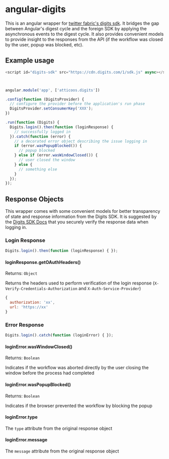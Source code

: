 # angular-digits

This is an angular wrapper for [twitter fabric's digits sdk](https://dev.twitter.com/twitter-kit/web/digits). It bridges the gap between Angular's digest cycle and the foreign SDK by applying the asynchronous events to the digest cycle. It also provides convenient models to provide insight to the responses from the API (if the workflow was closed by the user, popup was blocked, etc).



## Example usage

```js
<script id="digits-sdk" src="https://cdn.digits.com/1/sdk.js" async></script>



angular.module('app', ['atticoos.digits'])

.config(function (DigitsProvider) {
  // configure the provider before the application's run phase
  DigitsProvider.setConsumerKey('XXX');
})

.run(function (Digits) {
  Digits.login().then(function (loginResponse) {
    // successfully logged in
  }).catch(function (error) {
    // a decorated error object describing the issue logging in
    if (error.wasPopupBlocked()) {
      // popup blocked
    } else if (error.wasWindowClosed()) {
      // user closed the window
    } else {
      // something else
    }
  });
});
```

## Response Objects
This wrapper comes with some convenient models for better transparency of state and response information from the Digits SDK. It is suggested by the [Digits SDK Docs](https://dev.twitter.com/twitter-kit/web/digits) that you securely verify the response data when logging in.

### Login Response
```js
Digits.login().then(function (loginResponse) { });
```
#### loginResponse.getOAuthHeaders()
Returns: `Object`

Returns the headers used to perform verification of the login response (`X-Verify-Credentials-Authorization` and `X-Auth-Service-Provider`)
```js
{
  authorization: 'xx',
  url: 'https://xx'
}
```

### Error Response
```js
Digits.login().catch(function (loginError) { });
```

#### loginError.wasWindowClosed()
Returns: `Boolean`

Indicates if the workflow was aborted directly by the user closing the window before the process had completed

#### loginError.wasPopupBlocked()
Returns: `Boolean`

Indicates if the browser prevented the workflow by blocking the popup


#### loginError.type
The `type` attribute from the original response object

#### loginError.message
The `message` attribute from the original response object
